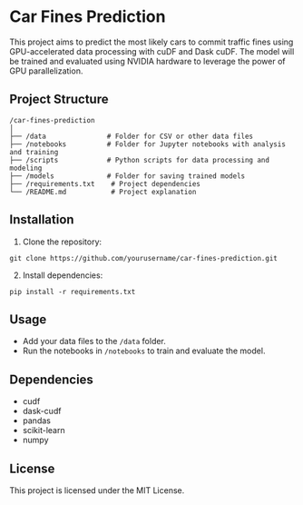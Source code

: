 # Car Fines Prediction

This project aims to predict the most likely cars to commit traffic fines using GPU-accelerated data processing with cuDF and Dask cuDF. The model will be trained and evaluated using NVIDIA hardware to leverage the power of GPU parallelization.

## Project Structure
```
/car-fines-prediction
│
├── /data               # Folder for CSV or other data files
├── /notebooks          # Folder for Jupyter notebooks with analysis and training
├── /scripts            # Python scripts for data processing and modeling
├── /models             # Folder for saving trained models
├── /requirements.txt    # Project dependencies
└── /README.md           # Project explanation
```

## Installation
1. Clone the repository:
```
git clone https://github.com/yourusername/car-fines-prediction.git
```

2. Install dependencies:
```
pip install -r requirements.txt
```

## Usage
- Add your data files to the `/data` folder.
- Run the notebooks in `/notebooks` to train and evaluate the model.

## Dependencies
- cudf
- dask-cudf
- pandas
- scikit-learn
- numpy

## License
This project is licensed under the MIT License.

